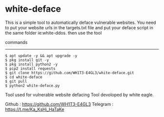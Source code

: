 # white-deface
This is a simple tool to automatically deface vulnerable websites.
You need to put your website urls in the targets.txt file and put your deface script in the same folder ie:white-ddos. then use the tool

commands
____________________

    $ apt update -y && apt upgrade -y
    $ pkg install git -y
    $ pkg install python2 -y
    $ pip2 install requests
    $ git clone https://github.com/WH1T3-E4GL3/white-deface.git
    $ cd white-deface
    $ git pull
    $ python2 white-deface.py
   
  
Tool used for vulnerable website defacing
Tool devoloped by white eagle.

Github   : https://github.com/WH1T3-E4GL3
Telegram : https://t.me/Ka_KsHi_HaTaKe
